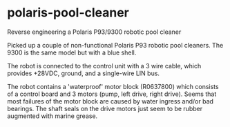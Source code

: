 # polaris-pool-cleaner
Reverse engineering a Polaris P93/9300 robotic pool cleaner

Picked up a couple of non-functional Polaris P93 robotic pool cleaners. The 9300 is the same model but with a blue shell.

The robot is connected to the control unit with a 3 wire cable, which provides +28VDC, ground, and a single-wire LIN bus. 

The robot contains a 'waterproof' motor block (R0637800) which consists of a control board and 3 motors (pump, left drive, right drive). Seems that most failures of the motor block are caused by water ingress and/or bad bearings. The shaft seals on the drive motors just seem to be rubber augmented with marine grease.

